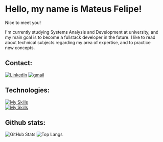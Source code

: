 # Hello, my name is Mateus Felipe!

Nice to meet you!
<br>

I'm currently studying Systems Analysis and Development at university, and my main goal is to become a fullstack developer in the future. I like to read about technical subjects regarding my area of expertise, and to practice new concepts.

## Contact:

[![LinkedIn](https://skillicons.dev/icons?i=linkedin)](https://www.linkedin.com/in/mateus-felipe-ara%C3%BAjo-ba2b18191/) 
[![gmail](https://img.icons8.com/?size=50&id=qyRpAggnV0zH&format=png)](mailto:brasil.mateus748@gmail.com)

## Technologies: 

[![My Skills](https://skillicons.dev/icons?i=html,css,js,ts)](https://skillicons.dev)
<br>
[![My Skills](https://skillicons.dev/icons?i=nodejs,angular,java,git)](https://skillicons.dev)

## Github stats:

![GitHub Stats](https://github-readme-stats.vercel.app/api?username=MattFLPe&theme=transparent&bg_color=000&border_color=30A3DC&show_icons=true&icon_color=30A3DC&title_color=E94D5F&text_color=FFF)
![Top Langs](https://github-readme-stats-git-masterrstaa-rickstaa.vercel.app/api/top-langs/?username=MattFLPe&layout=compact&bg_color=000&border_color=30A3DC&title_color=E94D5F&text_color=FFF)


